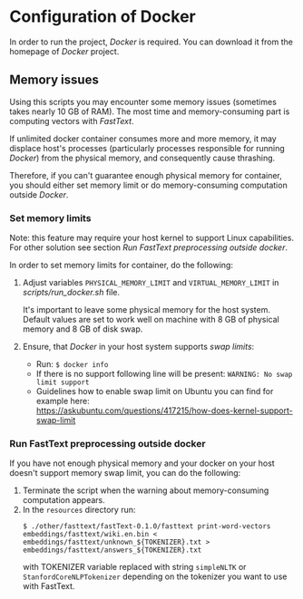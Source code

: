 # Configuration of Docker

In order to run the project, *Docker* is required.
You can download it from the homepage of *Docker* project.

## Memory issues
Using this scripts you may encounter some memory issues (sometimes takes nearly 10 GB of RAM).
The most time and memory-consuming part is computing vectors with *FastText*.

If unlimited docker container consumes more and more memory, it may displace host's processes
(particularly processes responsible for running *Docker*) from the physical memory,
and consequently cause thrashing.

Therefore, if you can't guarantee enough physical memory for container, you should either
set memory limit or do memory-consuming computation outside *Docker*.

### Set memory limits
Note: this feature may require your host kernel to support Linux capabilities.
For other solution see section *Run FastText preprocessing outside docker*.

In order to set memory limits for container, do the following:

1. Adjust variables ```PHYSICAL_MEMORY_LIMIT``` and ```VIRTUAL_MEMORY_LIMIT```
in *scripts/run_docker.sh* file.

    It's important to leave some physical memory for the host system. Default values are set
    to work well on machine with 8 GB of physical memory and 8 GB of disk swap.

2. Ensure, that *Docker* in your host system supports *swap limits*:
   * Run: ```$ docker info```
   * If there is no support following line will be present:
   ```WARNING: No swap limit support```
   * Guidelines how to enable swap limit on Ubuntu you can find for example here:\
     https://askubuntu.com/questions/417215/how-does-kernel-support-swap-limit

### Run FastText preprocessing outside docker
If you have not enough physical memory and your docker on your host doesn't support memory swap
limit, you can do the following:
1. Terminate the script when the warning about memory-consuming computation appears.
2. In the ```resources``` directory run:
   ```
   $ ./other/fasttext/fastText-0.1.0/fasttext print-word-vectors embeddings/fasttext/wiki.en.bin < embeddings/fasttext/unknown_${TOKENIZER}.txt > embeddings/fasttext/answers_${TOKENIZER}.txt
   ```
   with TOKENIZER variable replaced with string ```simpleNLTK``` or ```StanfordCoreNLPTokenizer```
   depending on the tokenizer you want to use with FastText.
